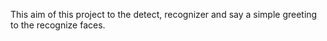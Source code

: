 This aim of this project to the detect, recognizer and say a simple greeting to the recognize faces.
